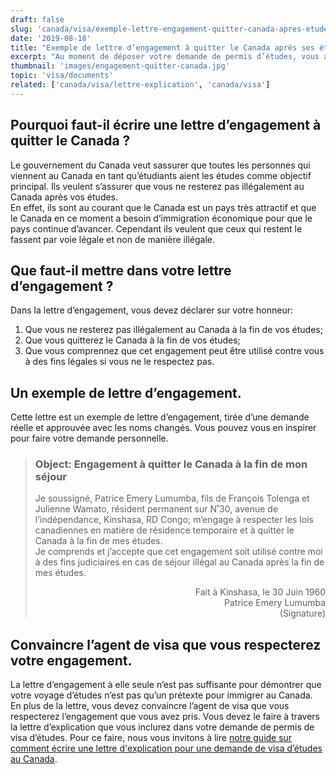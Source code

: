 ```yaml
---
draft: false
slug: 'canada/visa/exemple-lettre-engagement-quitter-canada-apres-etudes'
date: '2019-08-18'
title: "Exemple de lettre d’engagement à quitter le Canada après ses études"
excerpt: "Au moment de déposer votre demande de permis d’études, vous aurez besoin de fournir une lettre d’engagement à quitter le Canada après vos études. Ce guide vous offre un exemple que vous pouvez adapter à votre propre situation."
thumbnail: 'images/engagement-quitter-canada.jpg'
topic: 'visa/documents'
related: ['canada/visa/lettre-explication', 'canada/visa']
---
```


## Pourquoi faut-il écrire une lettre d’engagement à quitter le Canada ?

Le gouvernement du Canada veut sassurer que toutes les personnes qui viennent au Canada en tant qu’étudiants aient les études comme objectif principal.
Ils veulent s’assurer que vous ne resterez pas illégalement au Canada après vos études.\
En effet, ils sont au courant que le Canada est un pays très attractif et que le Canada en ce moment a besoin d’immigration économique pour que le pays continue d’avancer.
Cependant ils veulent que ceux qui restent le fassent par voie légale et non de manière illégale.

## Que faut-il mettre dans votre lettre d’engagement ?

Dans la lettre d’engagement, vous devez déclarer sur votre honneur:

1.  Que vous ne resterez pas illégalement au Canada à la fin de vos études;
2.  Que vous quitterez le Canada à la fin de vos études;
3.  Que vous comprennez que cet engagement peut être utilisé contre vous à des fins légales si vous ne le respectez pas.

## Un exemple de lettre d’engagement.

Cette lettre est un exemple de lettre d’engagement, tirée d’une demande réelle et approuvée avec les noms changés.
Vous pouvez vous en inspirer pour faire votre demande personnelle.

> ### Object: Engagement à quitter le Canada à la fin de mon séjour
>
> Je soussigné, Patrice Emery Lumumba, fils de François Tolenga et Julienne Wamato, résident permanent sur N˚30, avenue de l’indépendance, Kinshasa, RD Congo;
> m’engage à respecter les lois canadiennes en matière de résidence temporaire et à quitter le Canada à la fin de mes études. <br/>
> Je comprends et j’accepte que cet engagement soit utilisé contre moi à des fins judiciaires en cas de séjour illégal au Canada après la fin de mes études.
>
> <p style="text-align: right">Fait à Kinshasa, le 30 Juin 1960 <br/>
> Patrice Emery Lumumba <br/>
> (Signature)</p>

## Convaincre l’agent de visa que vous respecterez votre engagement.

La lettre d’engagement à elle seule n’est pas suffisante pour démontrer que votre voyage d’études n’est pas qu’un prétexte pour immigrer au Canada.
En plus de la lettre, vous devez convaincre l’agent de visa que vous respecterez l’engagement que vous avez pris.
Vous devez le faire à travers la lettre d’explication que vous inclurez dans votre demande de permis de visa d’études.
Pour ce faire, nous vous invitons à lire [notre guide sur comment écrire une lettre d'explication pour une demande de visa d’études au Canada](/guides/canada/visa/lettre-explication).
